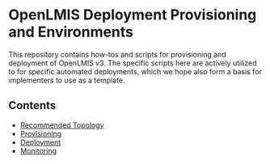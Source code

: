 # OpenLMIS Deployment Provisioning and Environments
This repository contains how-tos and scripts for provisioning and deployment of OpenLMIS v3.  The specific scripts here
are actively utilized to for specific automated deployments, which we hope also form a basis for implementers to use as a template.

## Contents

* [Recommended Topology](deploymentTopology.md)
* [Provisioning](provision/README.md)
* [Deployment](deployment/README.md)
* [Monitoring](monitoring/README.md)

